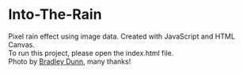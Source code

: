 # Into-The-Rain
Pixel rain effect using image data. Created with JavaScript and HTML Canvas.<br>
To run this project, please open the index.html file.<br>
Photo by <a href="https://unsplash.com/@bradleycdunn?utm_source=unsplash&utm_medium=referral&utm_content=creditCopyText">Bradley Dunn</a>, many thanks!
  

